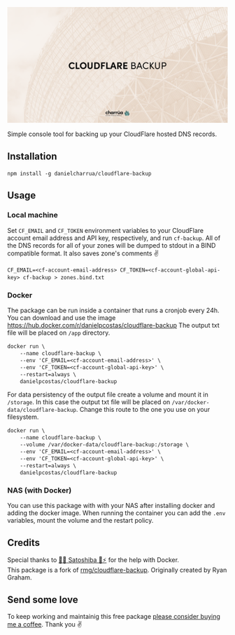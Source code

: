 <p align="center"><img src="/art/socialcard.png" alt="Social Card of Laravel Nice Error Pages"></p>

Simple console tool for backing up your CloudFlare hosted DNS records.

## Installation

`npm install -g danielcharrua/cloudflare-backup`

## Usage

### Local machine

Set `CF_EMAIL` and `CF_TOKEN` environment variables to your CloudFlare account
email address and API key, respectively, and run `cf-backup`. All of the DNS
records for all of your zones will be dumped to stdout in a BIND compatible
format. It also saves zone's comments ✌️

`CF_EMAIL=<cf-account-email-address> CF_TOKEN=<cf-account-global-api-key> cf-backup > zones.bind.txt`

### Docker

The package can be run inside a container that runs a cronjob every 24h. 
You can download and use the image https://hub.docker.com/r/danielpcostas/cloudflare-backup
The output txt file will be placed on `/app` directory.

```
docker run \
    --name cloudflare-backup \
    --env 'CF_EMAIL=<cf-account-email-address>' \
    --env 'CF_TOKEN=<cf-account-global-api-key>' \
    --restart=always \
    danielpcostas/cloudflare-backup
```

For data persistency of the output file create a volume and mount it in `/storage`. In this case the output txt file will be placed on `/var/docker-data/cloudflare-backup`. Change this route to the one you use on your filesystem.

```
docker run \
    --name cloudflare-backup \
    --volume /var/docker-data/cloudflare-backup:/storage \
    --env 'CF_EMAIL=<cf-account-email-address>' \
    --env 'CF_TOKEN=<cf-account-global-api-key>' \
    --restart=always \
    danielpcostas/cloudflare-backup
```

### NAS (with Docker)

You can use this package with with your NAS after installing docker and adding the docker image. When running the container you can add the `.env` variables, mount the volume and the restart policy.

## Credits

Special thanks to [🦊🥕 Satoshiba 🔑⚡️](https://twitter.com/satoshiba21) for the help with Docker.<br />
This package is a fork of [rmg/cloudflare-backup](https://github.com/rmg/cloudflare-backup). Originally created by Ryan Graham.

## Send some love

To keep working and maintainig this free package [please consider buying me a coffee](https://charrua.es/donaciones). Thank you ✌️